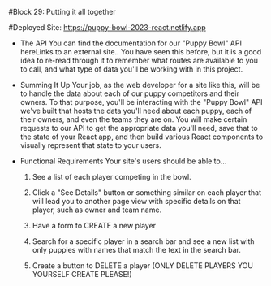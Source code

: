 #Block 29: Putting it all together

#Deployed Site: https://puppy-bowl-2023-react.netlify.app

- The API
  You can find the documentation for our "Puppy Bowl" API hereLinks to an external site.. You have seen this before, but it is a good idea to re-read through it to remember what routes are available to you to call, and what type of data you'll be working with in this project.

- Summing It Up
  Your job, as the web developer for a site like this, will be to handle the data about each of our puppy competitors and their owners. To that purpose, you'll be interacting with the "Puppy Bowl" API we've built that hosts the data you'll need about each puppy, each of their owners, and even the teams they are on. You will make certain requests to our API to get the appropriate data you'll need, save that to the state of your React app, and then build various React components to visually represent that state to your users.

- Functional Requirements
  Your site's users should be able to...

  1. See a list of each player competing in the bowl.
  2. Click a "See Details" button or something similar on each player that will lead you to another page view with specific details on that player, such as owner and team name.

  3. Have a form to CREATE a new player
  4. Search for a specific player in a search bar and see a new list with only puppies with names that match the text in the search bar.
  5. Create a button to DELETE a player (ONLY DELETE PLAYERS YOU YOURSELF CREATE PLEASE!)
